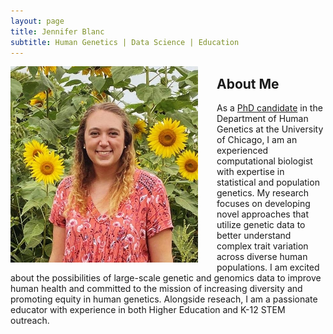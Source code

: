 ```yaml
---
layout: page
title: Jennifer Blanc
subtitle: Human Genetics | Data Science | Education
---
```


<img src="assets/img/Pic.JPG" style="float: left; width: 300px; height: auto; margin-right: 30px;">


## About Me

As a [PhD candidate](https://hgen.uchicago.edu/program/students/jennifer-blanc) in the Department of Human Genetics at the University of Chicago, I am an experienced computational biologist with expertise in statistical and population genetics. My research focuses on developing novel approaches that utilize genetic data to better understand complex trait variation across diverse human populations. I am excited about the possibilities of large-scale genetic and genomics data to improve human health and committed to the mission of increasing diversity and promoting equity in human genetics. Alongside reseach, I am a passionate educator with experience in both Higher Education and K-12 STEM outreach.       

